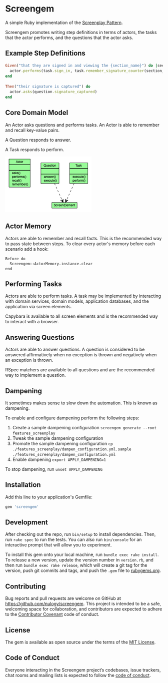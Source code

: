 # Screengem

A simple Ruby implementation of the [Screenplay Pattern](https://ideas.riverglide.com/page-objects-refactored-12ec3541990). 

Screengem promotes writing step definitions in terms of actors, the tasks that the actor performs, 
and the questions that the actor asks. 

## Example Step Definitions

```ruby
Given("that they are signed in and viewing the {section_name}") do |section_name|
  actor.performs(task.sign_in, task.remember_signature_counter(section_name))
end

Then("their signature is captured") do
  actor.asks(question.signature_captured)
end
```

## Core Domain Model

An Actor asks questions and performs tasks.
An Actor is able to remember and recall key-value pairs.

A Question responds to answer.

A Task responds to perform.

![Core Domain Model](/images/ScreengemCore.png)

## Actor Memory

Actors are able to remember and recall facts. This is the recommended way to pass state
between steps. To clear every actor's memory before each scenario add a hook:

```
Before do
  Screengem::ActorMemory.instance.clear
end
```

## Performing Tasks

Actors are able to perform tasks. A task may be implemented by interacting with domain services,
domain models, application databases, and the application via screen elements.

Capybara is available to all screen elements and is the recommended way to interact with a browser.

## Answering Questions

Actors are able to answer questions. A question is considered to be answered affirmatively
when no exception is thrown and negatively when an exception is thrown.

RSpec matchers are available to all questions and are the recommended way to implement a question.

## Dampening

It sometimes makes sense to slow down the automation. This is known as dampening.

To enable and configure dampening perform the following steps:

1. Create a sample dampening configuration `screengem generate --root features_screenplay`
1. Tweak the sample dampening configuration
1. Promote the sample dampening configuration `cp ./features_screenplay/dampen_configuration.yml.sample ./features_screenplay/dampen_configuration.yml`
1. Enable dampening `export APPLY_DAMPENING=1`

To stop dampening, run `unset APPLY_DAMPENING`

## Installation

Add this line to your application's Gemfile:

```ruby
gem 'screengem'
```

## Development

After checking out the repo, run `bin/setup` to install dependencies. Then, run `rake spec` to run the tests. You can also run `bin/console` for an interactive prompt that will allow you to experiment.

To install this gem onto your local machine, run `bundle exec rake install`. To release a new version, update the version number in `version.rb`, and then run `bundle exec rake release`, which will create a git tag for the version, push git commits and tags, and push the `.gem` file to [rubygems.org](https://rubygems.org).

## Contributing

Bug reports and pull requests are welcome on GitHub at https://github.com/nulogy/screengem. This project is intended to be a safe, welcoming space for collaboration, and contributors are expected to adhere to the [Contributor Covenant](http://contributor-covenant.org) code of conduct.

## License

The gem is available as open source under the terms of the [MIT License](https://opensource.org/licenses/MIT).

## Code of Conduct

Everyone interacting in the Screengem project’s codebases, issue trackers, chat rooms and mailing lists is expected to follow the [code of conduct](https://github.com/nulogy/screengem/blob/master/CODE_OF_CONDUCT.md).
